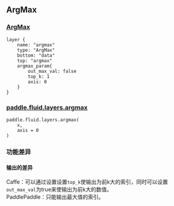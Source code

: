 ## ArgMax


### [ArgMax](http://caffe.berkeleyvision.org/tutorial/layers/argmax.html)
```
layer {
	name: "argmax"
	type: "ArgMax"
	bottom: "data"
	top: "argmax"	
	argmax_param{
		out_max_val: false
		top_k: 1
		axis: 0
	}
}
```


### [paddle.fluid.layers.argmax](http://paddlepaddle.org/documentation/docs/zh/1.3/api_cn/layers_cn.html#permalink-204-argmax)
```
paddle.fluid.layers.argmax(
	x,
	axis = 0
)
```  

### 功能差异
#### 输出的差异
Caffe：可以通过设置设置`top_k`使输出为前k大的索引，同时可以设置`out_max_val`为true来使输出为前k大的数值。                                    
PaddlePaddle：只能输出最大值的索引。

